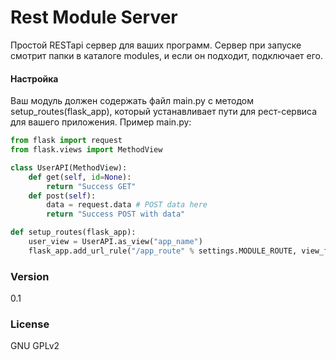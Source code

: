 # Rest Module Server
Простой RESTapi сервер для ваших программ. Сервер при запуске смотрит папки в каталоге modules, и если он подходит, подключает его.


#### Настройка
Ваш модуль должен содержать файл main.py с методом setup_routes(flask_app), который устанавливает пути для рест-сервиса для вашего приложения. Пример main.py:
```python
from flask import request
from flask.views import MethodView

class UserAPI(MethodView):
	def get(self, id=None):
		return "Success GET"
	def post(self):
		data = request.data # POST data here
        return "Success POST with data"

def setup_routes(flask_app):
	user_view = UserAPI.as_view("app_name")
	flask_app.add_url_rule("/app_route" % settings.MODULE_ROUTE, view_func=user_view)
```

### Version
0.1

### License
GNU GPLv2
